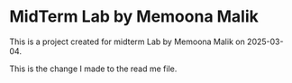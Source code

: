 # MidTerm Lab by Memoona Malik

This is a project created for midterm Lab by Memoona Malik on 2025-03-04.


This is the change I made to the read me file.
